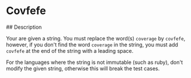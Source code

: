 # Covfefe

## Description

Your are given a string. You must replace the word(s) `coverage` by `covfefe`, however, if you don't find the word `coverage` in the string, you must add `covfefe` at the end of the string with a leading space.

For the languages where the string is not immutable (such as ruby), don't modify the given string, otherwise this will break the test cases.
